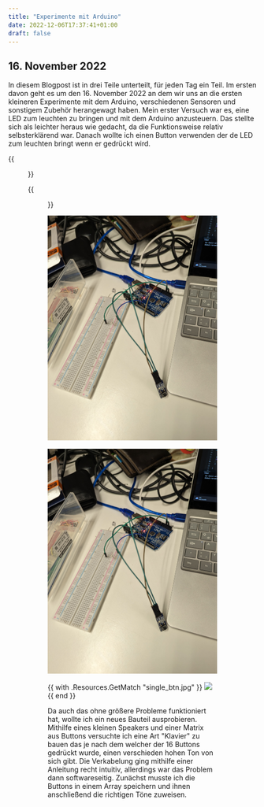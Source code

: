 ```yaml
---
title: "Experimente mit Arduino"
date: 2022-12-06T17:37:41+01:00
draft: false
--- 
```


## 16. November 2022

 In diesem Blogpost ist in drei Teile unterteilt, für jeden Tag ein Teil. Im ersten davon geht es um den 16. November 2022 an dem wir uns an die ersten kleineren Experimente mit dem Arduino, verschiedenen Sensoren und sonstigem Zubehör herangewagt haben. Mein erster Versuch war es, eine LED zum leuchten zu bringen und mit dem Arduino anzusteuern. Das stellte sich als leichter heraus wie gedacht, da die Funktionsweise relativ selbsterklärend war. Danach wollte ich einen Button verwenden der de LED zum leuchten bringt wenn er gedrückt wird. 

{{<figure src="../img/single_btn.jpg"  width="60%"  height="60%">}}

{{<figure src="/img/single_btn.jpg"  width="60%"  height="60%">}}

![single button](../img/single_btn.jpg)

![single button](/img/single_btn.jpg)

{{ with .Resources.GetMatch "single_btn.jpg" }}
  <img src="data:{{ .MediaType }};base64,{{ .Content | base64Encode }}">
{{ end }}

 Da auch das ohne größere Probleme funktioniert hat, wollte ich ein neues Bauteil ausprobieren. Mithilfe eines kleinen Speakers und einer Matrix aus Buttons versuchte ich eine Art "Klavier" zu bauen das je nach dem welcher der 16 Buttons gedrückt wurde, einen verschieden hohen Ton von sich gibt. Die Verkabelung ging mithilfe einer Anleitung recht intuitiv, allerdings war das Problem dann softwareseitig. Zunächst musste ich die Buttons in einem Array speichern und ihnen anschließend die richtigen Töne zuweisen. 

## 